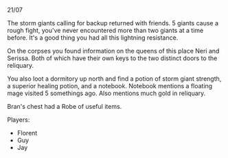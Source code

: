 21/07

The storm giants calling for backup returned with friends. 5 giants cause a rough fight, you've never encountered more than two giants at a time before. It's a good thing you had all this lightning resistance.

On the corpses you found information on the queens of this place Neri and Serissa. Both of which have their own keys to the two distinct doors to the reliquary.

You also loot a dormitory up north and find a potion of storm giant strength, a superior healing potion, and a notebook.
Notebook mentions a floating mage visited 5 somethings ago. Also mentions much gold in reliquary.

Bran's chest had a Robe of useful items.

Players:
- Florent
- Guy
- Jay